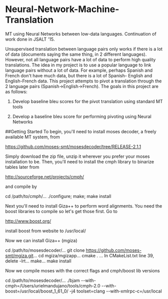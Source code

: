 # Neural-Network-Machine-Translation
MT using Neural Networks between low-data languages. Continuation of work done in JSALT '15.

Unsupervised translation between language pairs only works if there is a lot of data (documents saying the same thing, in 2 different languages). However, not all language pairs have a lot of data to perform high quality translations. The idea in my project is to use a popular language to link language pairs without a lot of data. For example, perhaps Spanish and French don't have much data, but there is a lot of Spanish- English and English-French data. This project attempts to pivot a translation through the 2 language pairs (Spanish->English->French). The goals in this project are as follows:

1) Develop baseline bleu scores for the pivot translation using standard MT tools

2) Develop a baseline bleu score for performing pivoting using Neural Networks

##Getting Started
To begin, you'll need to install moses decoder, a freely available MT system, from

https://github.com/moses-smt/mosesdecoder/tree/RELEASE-2.1.1

Simply download the zip file, unzip it wherever you prefer your moses installation to be. Then, you'll need to install the cmph library to binarize tables later from

http://sourceforge.net/projects/cmph/

and compile by

cd /path/to/cmph/...
./configure; make; make install

Next you'll need to install Giza++ to perform word alignments. You need the boost libraries to compile so let's get those first. Go to

http://www.boost.org/

install boost from website to /usr/local/

Now we can install Giza++ (mgiza)

cd /path/to/mosesdecoder/...
git clone https://github.com/moses-smt/mgiza.git...
cd mgiza/mgizapp...
cmake . ...
In CMakeList.txt line 39, delete -lrt...
make...
make install

Now we compile moses with the correct flags and cmph/boost lib versions

cd /path/to/mosesdecoder/...
./bjam --with-cmph=/Users/urielmandujano/tools/cmph-2.0 --with-boost=/usr/local/boost_1_61_0/ -j4 toolset=clang --with-xmlrpc-c=/usr/local

